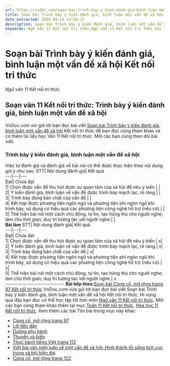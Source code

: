 ```yaml
---
url: https://vndoc.com/soan-bai-trinh-bay-y-kien-danh-gia-binh-luan-mot-van-de-xa-hoi-ket-noi-tri-thuc-298009
title: Soạn bài Trình bày ý kiến đánh giá, bình luận một vấn đề xã hội Kết nối tri thức - Ngữ văn 11 Kết nối tri thức - VnDoc.com
date_extracted: 2025-04-14 14:06:27
description: Soạn bài Trình bày ý kiến đánh giá, bình luận một vấn đề xã hội Kết nối tri thức được VnDoc.com sưu tầm và xin gửi tới bạn đọc cùng tham khảo nhé.
keywords: Ngữ văn 11 Kết nối tri thức,Ngữ văn 11 Kết nối tri thức bài Trình bày ý kiến đánh giá bình luận một vấn đề xã hội,Soạn văn 11 Kết nối tri thức,văn 11 kết nối tri thức,soạn văn 11 kết nối tri thức với cuộc sống,ngữ văn 11 kết nối,Soạn bài Trình bày ý kiến đánh giá bình luận một vấn đề xã hội Kết nối tri thức,Soạn bài Trình bày ý kiến đánh giá bình luận một vấn đề xã hội,Soạn văn Trình bày ý kiến đánh giá bình luận một vấn đề xã hội,Trình bày ý kiến đánh giá bình luận một vấn đề xã hội
---
```


# Soạn bài Trình bày ý kiến đánh giá, bình luận một vấn đề xã hội Kết nối tri thức
 _Ngữ văn 11 Kết nối tri thức_
## Soạn văn 11 Kết nối tri thức: Trình bày ý kiến đánh giá, bình luận một vấn đề xã hội
VnDoc.com xin gửi tới bạn đọc bài viết [Soạn bài Trình bày ý kiến đánh giá, bình luận một vấn đề xã hội](<https://vndoc.com/soan-bai-trinh-bay-y-kien-danh-gia-binh-luan-mot-van-de-xa-hoi-ket-noi-tri-thuc-298009>) Kết nối tri thức để bạn đọc cùng tham khảo và có thêm tài liệu học Văn 11 Kết nối tri thức. Mời các bạn cùng theo dõi bài viết.
### Trình bày ý kiến đánh giá, bình luận một vấn đề xã hội
Việc tự đánh giá và đánh giá về bài nói có thể được thực hiện theo nội dung gợi ý như sau:
STT| Nội dung đánh giá| Kết quả  
---|---|---  
Đạt| Chưa đạt  
1| Chọn được vấn đề thu hút được sự quan tâm của xã hội để nêu ý kiến.| |   
2| Ý kiến đánh giá, bình luận về vấn đề được trình bày mạch lạc, rõ ràng.| |   
3| Trình bày đúng bản chất của vấn đề.| |   
4| Kết hợp được phương tiện ngôn ngữ và phương tiện phi ngôn ngữ khi trình bày, sử dụng có hiệu quả các phương tiện công nghệ hỗ trợ \(nếu có\).| |   
5| Thể hiện bài nói một cách chủ động, tự tin, tạo hứng thú cho người nghe; làm chủ thời gian; duy trì tương tác với người nghe.| |   
**Bài làm**
STT| Nội dung đánh giá| Kết quả  
---|---|---  
Đạt| Chưa đạt  
1| Chọn được vấn đề thu hút được sự quan tâm của xã hội để nêu ý kiến.| x|   
2| Ý kiến đánh giá, bình luận về vấn đề được trình bày mạch lạc, rõ ràng.| x|   
3| Trình bày đúng bản chất của vấn đề.| x|   
4| Kết hợp được phương tiện ngôn ngữ và phương tiện phi ngôn ngữ khi trình bày, sử dụng có hiệu quả các phương tiện công nghệ hỗ trợ \(nếu có\).| x|   
5| Thể hiện bài nói một cách chủ động, tự tin, tạo hứng thú cho người nghe; làm chủ thời gian; duy trì tương tác với người nghe.| x  
\-----------------------------
**Bài tiếp theo:**[Soạn bài Củng cố, mở rộng trang 97 Kết nối tri thức](<https://vndoc.com/soan-bai-cung-co-mo-rong-trang-97-ket-noi-tri-thuc-298010>)
VnDoc.com vừa gửi tới bạn đọc bài viết Soạn bài Trình bày ý kiến đánh giá, bình luận một vấn đề xã hội Kết nối tri thức. Hi vọng qua đây bạn đọc có thể học tập tốt hơn môn [Ngữ văn 11 Kết nối tri thức](<https://vndoc.com/ngu-van-11-ket-noi-tri-thuc>). Mời các bạn cùng tham khảo thêm tại mục [Toán 11 Kết nối tri thức](<https://vndoc.com/toan-11-ket-noi-tri-thuc>), [Hóa học 11 Kết nối tri thức](<https://vndoc.com/hoa-hoc-11-ket-noi-tri-thuc>).
Xem thêm các bài Tìm bài trong mục này khác:
  * [Củng cố, mở rộng trang 97](</soan-bai-cung-co-mo-rong-trang-97-ket-noi-tri-thuc-298010>)
  * [Lời tiễn dặn](</soan-bai-loi-tien-dan-ket-noi-tri-thuc-298011>)
  * [Dương phụ hành](</soan-bai-duong-phu-hanh-ket-noi-tri-thuc-298012>)
  * [Thuyền và biển](</soan-bai-thuyen-va-bien-ket-noi-tri-thuc-298013>)
  * [Thực hành tiếng Việt trang 112](</soan-bai-thuc-hanh-tieng-viet-trang-112-ket-noi-tri-thuc-298016>)
  * [Viết bài văn nghị luận về một vấn đề xã hội: Hình thành lối sống tích cực trong xã hội hiện đại](</soan-bai-viet-bai-van-nghi-luan-hinh-thanh-loi-song-tich-cuc-trong-xa-hoi-hien-dai-ket-noi-tri-thuc-298018>)
  * [Củng cố, mở rộng trang 122](</soan-bai-cung-co-mo-rong-trang-122-ket-noi-tri-thuc-298024>)

